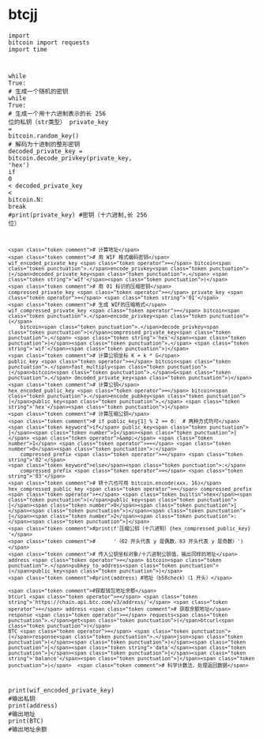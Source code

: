 # btcjj

<code class="prism language-python has-numbering" onclick="mdcp.signin(event)" style="position: unset;"><span class="token keyword">import</span> bitcoin
<span class="token keyword">import</span> requests
<span class="token keyword">import</span> time

<span class="token keyword">while</span> <span class="token boolean">True</span><span class="token punctuation">:</span>
    <span class="token comment"># 生成一个随机的密钥</span>
    <span class="token keyword">while</span> <span class="token boolean">True</span><span class="token punctuation">:</span>
        <span class="token comment"># 生成一个用十六进制表示的长 256 位的私钥（str类型）</span>
        private_key <span class="token operator">=</span> bitcoin<span class="token punctuation">.</span>random_key<span class="token punctuation">(</span><span class="token punctuation">)</span>
        <span class="token comment"># 解码为十进制的整形密钥</span>
        decoded_private_key <span class="token operator">=</span> bitcoin<span class="token punctuation">.</span>decode_privkey<span class="token punctuation">(</span>private_key<span class="token punctuation">,</span> <span class="token string">'hex'</span><span class="token punctuation">)</span>
        <span class="token keyword">if</span> <span class="token number">0</span> <span class="token operator">&lt;</span> decoded_private_key <span class="token operator">&lt;</span> bitcoin<span class="token punctuation">.</span>N<span class="token punctuation">:</span>
            <span class="token keyword">break</span>
    <span class="token comment">#print(private_key) #密钥（十六进制,长 256 位）</span>

    <span class="token comment"># 计算地址</span>
    <span class="token comment"># 用 WIF 格式编码密钥</span>
    wif_encoded_private_key <span class="token operator">=</span> bitcoin<span class="token punctuation">.</span>encode_privkey<span class="token punctuation">(</span>decoded_private_key<span class="token punctuation">,</span> <span class="token string">'wif'</span><span class="token punctuation">)</span>
    <span class="token comment"># 用 01 标识的压缩密钥</span>
    compressed_private_key <span class="token operator">=</span> private_key <span class="token operator">+</span> <span class="token string">'01'</span>
    <span class="token comment"># 生成 WIF的压缩格式</span>
    wif_compressed_private_key <span class="token operator">=</span> bitcoin<span class="token punctuation">.</span>encode_privkey<span class="token punctuation">(</span>
        bitcoin<span class="token punctuation">.</span>decode_privkey<span class="token punctuation">(</span>compressed_private_key<span class="token punctuation">,</span> <span class="token string">'hex'</span><span class="token punctuation">)</span><span class="token punctuation">,</span> <span class="token string">'wif'</span><span class="token punctuation">)</span>
    <span class="token comment"># 计算公钥坐标 K = k * G</span>
    public_key <span class="token operator">=</span> bitcoin<span class="token punctuation">.</span>fast_multiply<span class="token punctuation">(</span>bitcoin<span class="token punctuation">.</span>G<span class="token punctuation">,</span> decoded_private_key<span class="token punctuation">)</span>
    <span class="token comment"># 计算公钥</span>
    hex_encoded_public_key <span class="token operator">=</span> bitcoin<span class="token punctuation">.</span>encode_pubkey<span class="token punctuation">(</span>public_key<span class="token punctuation">,</span> <span class="token string">'hex'</span><span class="token punctuation">)</span>
    <span class="token comment"># 计算压缩公钥</span>
    <span class="token comment"># if public_key[1] % 2 == 0:  # 两种方式均可</span>
    <span class="token keyword">if</span> public_key<span class="token punctuation">[</span><span class="token number">1</span><span class="token punctuation">]</span> <span class="token operator">&amp;</span> <span class="token number">1</span> <span class="token operator">==</span> <span class="token number">0</span><span class="token punctuation">:</span>
        compressed_prefix <span class="token operator">=</span> <span class="token string">'02'</span>
    <span class="token keyword">else</span><span class="token punctuation">:</span>
        compressed_prefix <span class="token operator">=</span> <span class="token string">'03'</span>
    <span class="token comment"># 转十六也可用 bitcoin.encode(xxx, 16)</span>
    hex_compressed_public_key <span class="token operator">=</span> compressed_prefix <span class="token operator">+</span> <span class="token builtin">hex</span><span class="token punctuation">(</span>public_key<span class="token punctuation">[</span><span class="token number">0</span><span class="token punctuation">]</span><span class="token punctuation">)</span><span class="token punctuation">[</span><span class="token number">2</span><span class="token punctuation">:</span><span class="token punctuation">]</span>
    <span class="token comment">#print(f'压缩公钥（十六进制）{hex_compressed_public_key} '</span>
    <span class="token comment">#      '（02 开头代表 y 是偶数，03 开头代表 y 是奇数）')</span>
    <span class="token comment"># 传入公钥坐标对象/十六进制公钥值，输出同样的地址</span>
    address <span class="token operator">=</span> bitcoin<span class="token punctuation">.</span>pubkey_to_address<span class="token punctuation">(</span>public_key<span class="token punctuation">)</span>
    <span class="token comment">#print(address) #地址（b58check）（1 开头）</span>

    <span class="token comment">#获取钱包地址余额</span>
    btcurl <span class="token operator">=</span> <span class="token string">'https://chain.api.btc.com/v3/address/'</span> <span class="token operator">+</span> address <span class="token comment"># 获取余额地址</span>
    response <span class="token operator">=</span> requests<span class="token punctuation">.</span>get<span class="token punctuation">(</span>btcurl<span class="token punctuation">)</span>
    BTC <span class="token operator">=</span> <span class="token punctuation">(</span>response<span class="token punctuation">.</span>json<span class="token punctuation">(</span><span class="token punctuation">)</span><span class="token punctuation">[</span><span class="token string">'data'</span><span class="token punctuation">]</span><span class="token punctuation">[</span><span class="token string">'balance'</span><span class="token punctuation">]</span><span class="token punctuation">)</span>  <span class="token comment"># 科学计数法，处理返回数据</span>

<span class="token keyword">print</span><span class="token punctuation">(</span>wif_encoded_private_key<span class="token punctuation">)</span> <span class="token comment">#输出私钥</span>
<span class="token keyword">print</span><span class="token punctuation">(</span>address<span class="token punctuation">)</span> <span class="token comment">#输出地址</span>
<span class="token keyword">print</span><span class="token punctuation">(</span>BTC<span class="token punctuation">)</span> <span class="token comment">#输出地址余额</span>
<div class="hljs-button signin" data-title="登录后复制" data-report-click="{&quot;spm&quot;:&quot;1001.2101.3001.4334&quot;}"></div></code>
